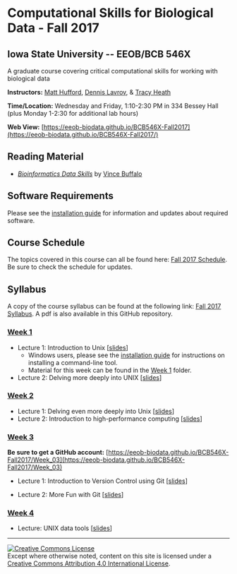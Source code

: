 # Computational Skills for Biological Data - Fall 2017

## Iowa State University -- EEOB/BCB 546X

A graduate course covering critical computational skills for working with biological data

**Instructors:** [Matt Hufford](http://www.public.iastate.edu/~mhufford/HuffordLab/home.html), [Dennis Lavrov](https://sites.google.com/site/dennislavrov/), & [Tracy Heath](http://phyloworks.org/)

**Time/Location:** Wednesday and Friday, 1:10-2:30 PM in 334 Bessey Hall (plus Monday 1-2:30 for additional lab hours)

**Web View:** [https://eeob-biodata.github.io/BCB546X-Fall2017](https://eeob-biodata.github.io/BCB546X-Fall2017/)

## Reading Material

* [*Bioinformatics Data Skills*](http://shop.oreilly.com/product/0636920030157.do) by [Vince Buffalo](http://www.vincebuffalo.com/)

## Software Requirements

Please see the [installation guide](https://eeob-biodata.github.io/BCB546X-Fall2017/install) for information and updates about required software.

## Course Schedule

The topics covered in this course can all be found here: [Fall 2017 Schedule](https://docs.google.com/spreadsheets/d/10DN_Qsf7QJaBDkEfhGxnSG1fvaDosrXjAKAFe_PsV3o/edit?usp=sharing).
Be sure to check the schedule for updates.

## Syllabus

A copy of the course syllabus can be found at the following link: [Fall 2017 Syllabus](https://docs.google.com/document/d/1DwH7xXA8Nh2uYOIFfleOhXf8JLi4M22HIbdmxpP13Jw/edit?usp=sharing). A pdf is also available in this GitHub repository.

### [Week 1](https://github.com/EEOB-BioData/BCB546X-Fall2017/tree/master/Week_01)

* Lecture 1: Introduction to Unix [[slides](https://eeob-biodata.github.io/BCB546X-Fall2017/Week_01/Week1_Lecture1.pdf)]
    * Windows users, please see the [installation guide](https://eeob-biodata.github.io/BCB546X-Fall2017/) for instructions on installing a command-line tool.
    * Material for this week can be found in the [Week 1](https://github.com/EEOB-BioData/BCB546X-Fall2017/tree/master/Week_01) folder.
* Lecture 2: Delving more deeply into UNIX [[slides](https://eeob-biodata.github.io/BCB546X-Fall2017/Week_01/lecture_25Aug-MBH.html)]

### [Week 2](https://eeob-biodata.github.io/BCB546X-Fall2017/Week_02/)

* Lecture 1: Delving even more deeply into Unix [[slides](https://eeob-biodata.github.io/BCB546X-Fall2017/Week_01/lecture_25Aug-MBH.html#52)]
* Lecture 2: Introduction to high-performance computing [[slides](https://eeob-biodata.github.io/BCB546X-Fall2017/Week_02/lecture_1Sep-MBH.html)]

### [Week 3](https://eeob-biodata.github.io/BCB546X-Fall2017/Week_03/)

**Be sure to get a GitHub account:** [https://eeob-biodata.github.io/BCB546X-Fall2017/Week_03](https://eeob-biodata.github.io/BCB546X-Fall2017/Week_03)

* Lecture 1: Introduction to Version Control using Git [[slides](https://eeob-biodata.github.io/BCB546X-Fall2017/Week_03/lecture_6Sep-TAH.html)]

* Lecture 2: More Fun with Git [[slides](https://eeob-biodata.github.io/BCB546X-Fall2017/Week_03/lecture_8Sep-TAH.html)]

### [Week 4](https://eeob-biodata.github.io/BCB546X-Fall2017/Week_04/)

* Lecture: UNIX data tools [[slides](https://eeob-biodata.github.io/BCB546X-Fall2017/Week_04/lecture_13-Sep-MBH.html)]


---
<a rel="license" href="http://creativecommons.org/licenses/by/4.0/"><img alt="Creative Commons License" style="border-width:0" src="https://i.creativecommons.org/l/by/4.0/88x31.png" /></a><br />Except where otherwise noted, content on this site is licensed under a <a rel="license" href="http://creativecommons.org/licenses/by/4.0/">Creative Commons Attribution 4.0 International License</a>.
